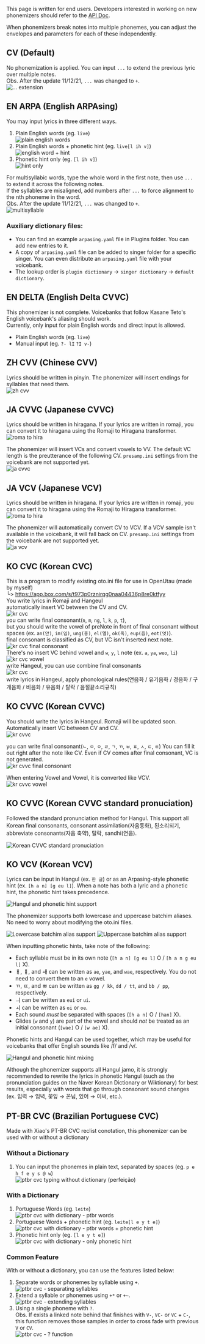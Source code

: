 This page is written for end users. Developers interested in working on new phonemizers should refer to the [API Doc](https://github.com/stakira/OpenUtau/blob/master/OpenUtau.Core/Api/README.md).

When phonemizers break notes into multiple phonemes, you can adjust the envelopes and parameters for each of these independently.

## CV (Default)
No phonemization is applied.
You can input `...` to extend the previous lyric over multiple notes.  
Obs. After the update 11/12/21, `...` was changed to `+`.  
![... extension](https://i.imgur.com/2pR43nx.png)

## EN ARPA (English ARPAsing)
You may input lyrics in three different ways.
1. Plain English words (eg. `live`)  
![plain english words](https://i.imgur.com/PZJe73G.png)
2. Plain English words + phonetic hint (eg. `live[l ih v]`)  
![english word + hint](https://i.imgur.com/YmvhUaL.png)
3. Phonetic hint only (eg. `[l ih v]`)  
![hint only](https://i.imgur.com/6hKOYsn.png)

For multisyllabic words, type the whole word in the first note, then use `...` to extend it across the following notes.  
If the syllables are misaligned, add numbers after `...` to force alignment to the nth phoneme in the word.  
Obs. After the update 11/12/21, `...` was changed to `+`.  
![multisyllable](https://i.imgur.com/VLksjSR.png)

### Auxiliary dictionary files:

- You can find an example `arpasing.yaml` file in Plugins folder. You can add new entries to it.
- A copy of `arpasing.yaml` file can be added to singer folder for a specific singer. You can even distribute an `arpasing.yaml` file with your voicebank.
- The lookup order is `plugin dictionary` -> `singer dictionary` -> `default dictionary`.

## EN DELTA (English Delta CVVC)
This phonemizer is not complete. Voicebanks that follow Kasane Teto's English voicebank's aliasing should work.  
Currently, only input for plain English words and direct input is allowed.
- Plain English words (eg. `live`)
- Manual input (eg. `?- lI` `?I v-`)

## ZH CVV (Chinese CVV)
Lyrics should be written in pinyin. The phonemizer will insert endings for syllables that need them.  
![zh cvv](https://i.imgur.com/TJfiNit.png)

## JA CVVC (Japanese CVVC)
Lyrics should be written in hiragana. If your lyrics are written in romaji, you can convert it to hiragana using the Romaji to Hiragana transformer.  
![roma to hira](https://i.imgur.com/XmfItiZ.png)

The phonemizer will insert VCs and convert vowels to VV. The default VC length is the preutterance of the following CV. `presamp.ini` settings from the voicebank are not supported yet.  
![ja cvvc](https://i.imgur.com/GDaGjLu.png)

## JA VCV (Japanese VCV)
Lyrics should be written in hiragana. If your lyrics are written in romaji, you can convert it to hiragana using the Romaji to Hiragana transformer.  
![roma to hira](https://i.imgur.com/XmfItiZ.png)

The phonemizer will automatically convert CV to VCV. If a VCV sample isn't available in the voicebank, it will fall back on CV. `presamp.ini` settings from the voicebank are not supported yet.  
![ja vcv](https://i.imgur.com/QYp3J3J.png)

## KO CVC (Korean CVC)
This is a program to modify existing oto.ini file for use in OpenUtau (made by myself)  
└> https://app.box.com/s/t973p0rznirqg0naa04436p8re0ktfyy  
You write lyrics in Romaji and Hangeul  
automatically insert VC between the CV and CV.  
![kr cvc](https://i.imgur.com/6w87k41.png)  
you can write final consonant(`n`, `m`, `ng`, `l`, `k`, `p`, `t`),  
but you should write the vowel of preNote in front of final consonant without spaces (ex. `an(안)`, `im(임)`, `ung(웅)`, `el(엘)`, `ok(옥)`, `eup(읍)`, `eot(엇)`).  
final consonant is classified as CV, but VC isn't inserted next note.  
![kr cvc final consonant](https://i.imgur.com/yB012mW.png)  
There's no insert VC behind vowel and `w`, `y`, `l` note (ex. `a`, `ya`, `weo`, `li`)  
![kr cvc vowel](https://i.imgur.com/WsTELSm.png)  
write Hangeul, you can use combine final consonants  
![kr cvc](https://i.imgur.com/Ffn0mNK.jpg)  
write lyrics in Hangeul, apply phonological rules(연음화 / 유기음화 / 경음화 / 구개음화 / 비음화 / 유음화 / 탈락 / 음절끝소리규칙)  

## KO CVVC (Korean CVVC)
You should write the lyrics in Hangeul. Romaji will be updated soon.  
Automatically insert VC between CV and CV.  
![kr cvvc](https://i.imgur.com/vrftrEJ.png)

you can write final consonant(`ㄴ`, `ㅁ`, `ㅇ`, `ㄹ`, `ㄱ`, `ㄲ`, `ㅂ`, `ㅍ`, `ㅅ`, `ㄷ`, `ㅌ`)
You can fill it out right after the note like CV.
Even if CV comes after final consonant, VC is not generated.  
![kr cvvc final consonant](https://i.imgur.com/2RQfG4F.png)

When entering Vowel and Vowel, it is converted like VCV.  
![kr cvvc vowel](https://i.imgur.com/ubiRAgb.png)

## KO CVVC (Korean CVVC standard pronuciation)
Followed the standard pronunciation method for Hangul.
This support all Korean final consonants, consonant assimilation(자음동화), 된소리되기, abbreviate consonants(자음 축약), 탈락, sandhi(연음).  

![Korean CVVC standard pronuciation](https://i.imgur.com/unXXxVq.png)

## KO VCV (Korean VCV)
Lyrics can be input in Hangul (ex. `한 글`) or as an Arpasing-style phonetic hint (ex. `[h a n] [g eu l]`). When a note has both a lyric and a phonetic hint, the phonetic hint takes precedence.

![Hangul and phonetic hint support](https://i.imgur.com/1CKRtFl.png)

The phonemizer supports both lowercase and uppercase batchim aliases. No need to worry about modifying the oto.ini files.

![Lowercase batchim alias support](https://i.imgur.com/uw72Arh.png)
![Uppercase batchim alias support](https://i.imgur.com/eA5yfCo.png)

When inputting phonetic hints, take note of the following:
* Each syllable must be in its own note (`[h a n] [g eu l]` O / `[h a n g eu l]` X).
* ㅐ, ㅒ, and ㅙ can be written as `ae`, `yae`, and `wae`, respectively. You do not need to convert them to an `e` vowel.
* ㄲ, ㄸ, and ㅃ can be written as `gg / kk`, `dd / tt`, and `bb / pp`, respectively.
* ㅢ can be written as `eui` or `ui`.
* ㅚ can be written as `oi` or `oe`.
* Each sound *must* be separated with spaces (`[h a n]` O / `[han]` X).
* Glides (`w` and `y`) are part of the vowel and should *not* be treated as an initial consonant (`[wae]` O / `[w ae]` X).

Phonetic hints and Hangul can be used together, which may be useful for voicebanks that offer English sounds like /f/ and /v/.

![Hangul and phonetic hint mixing](https://i.imgur.com/k0lux1a.png)

Although the phonemizer supports all Hangul jamo, it is strongly recommended to rewrite the lyrics in phonetic Hangul (such as the pronunciation guides on the Naver Korean Dictionary or Wiktionary) for best results, especially with words that go through consonant sound changes (ex. 입력 → 임녁, 꽃잎 → 꼰닙, 있어 → 이써, etc.).

## PT-BR CVC (Brazilian Portuguese CVC)
Made with Xiao's PT-BR CVC reclist conotation, this phonemizer can be used with or without a dictionary

### Without a Dictionary
1. You can input the phonemes in plain text, separated by spaces (eg. `p e h f e y s @ w`)  
![ptbr cvc typing without dictionary (perfeição)](https://i.imgur.com/BNGhl9A.png)  

### With a Dictionary
1. Portuguese Words (eg. `leite`)  
![ptbr cvc with dictionary - ptbr words](https://i.imgur.com/E1eTaV5.png)  
2. Portuguese Words + phonetic hint (eg. `leite[l e y t e]`)  
![ptbr cvc with dictionary - ptbr words + phonetic hint](https://i.imgur.com/1bhmZFl.png)  
3. Phonetic hint only (eg. `[l e y t e]`)  
![ptbr cvc with dictionary - only phonetic hint](https://i.imgur.com/Fb8n69J.png)  

### Common Feature
With or without a dictionary, you can use the features listed below:

1. Separate words or phonemes by syllable using `+`.  
![ptbr cvc - separating syllables](https://i.imgur.com/ofHlD9O.png)  
2. Extend a syllable or phonemes using `+*` or `+~`.  
![ptbr cvc - extending syllables](https://i.imgur.com/OkqTZHd.png)  
3. Using a single phoneme with `?`.  
Obs. If exists a linked note behind that finishes with `V-`, `VC-` or `VC` + `C-`, this function removes those samples in order to cross fade with previous `V` or `CV`.  
![ptbr cvc - ? function](https://i.imgur.com/MfeBe62.png)  